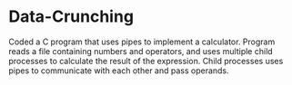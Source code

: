 # Data-Crunching
Coded a C program that uses pipes to implement a calculator. Program reads a file containing numbers and operators, and uses multiple child processes to calculate the result of the expression. Child processes uses pipes to communicate with each other and pass operands.
